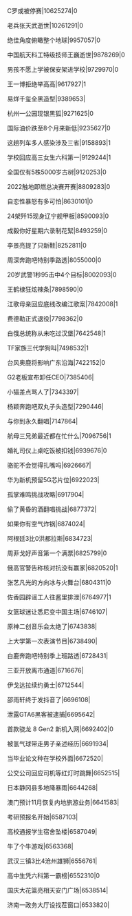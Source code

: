 C罗或被停赛|10625274|0

老兵张天武逝世|10261291|0

绝佳角度俯瞰整个地球|9957057|0

中国航天科工特级技师王巍逝世|9878269|0

男孩不愿上学被保安架进学校|9729970|0

王一博拒绝举高高|9617927|1

易烊千玺全黑造型|9389653|

杭州一公园现银黑狐|9271625|0

国际油价跌至8个月来新低|9235627|0

这趟列车多人感染涉及三省|9158893|1

学校回应高三女生六科第一|9129244|1

全国仅有5株5000岁古树|9120253|0

2022触地即燃总决赛开赛|8809283|0

自恋性暴怒有多可怕|8630101|0

24架歼15现身辽宁舰甲板|8590093|0

成毅你好星期六录制花絮|8493259|0

李景亮提了只新鞋|8252811|0

周深奔跑吧特别季路透|8055000|0

20岁武警1秒95击中4个目标|8002093|0

王鹤棣狂炫辣条|7898590|0

江歌母亲回应底线改编江歌案|7842008|1

费德勒正式退役|7798362|0

白俄总统称从未吃过汉堡|7642548|1

TF家族三代学狗叫|7498532|1

台风奥鹿将影响广东沿海|7422152|0

G2老板宣布卸任CEO|7385406|

小猫差点骂人了|7343397|

杨颖奔跑吧双丸子头造型|7290446|

与你到永久翻唱|7147864|

航母三兄弟最近都在忙什么|7096756|1

婚礼司仪上桌吃饭被扣钱|6939676|0

骆驼不会觉得扎嘴吗|6926667|

华为新机预留5G芯片位|6922023|

孤掌难鸣挑战攻略|6917904|

偷了黄昏的酒翻唱挑战|6877372|

如果你有空气炸锅|6874024|

阿根廷3比0洪都拉斯|6834723|

周菲戈好声音第一个满票|6825799|0

俄高官警告称核对抗没有赢家|6820520|1

张艺凡光的方向冰与火舞台|6804311|0

佐香园辟谣工人往酱里排泄|6764977|1

女篮球迷让悉尼变中国主场|6746107|

原神二创音乐会太绝了|6743838|

上大学第一次表演节目|6738490|

白鹿奔跑吧特别季上班路透|6728431|

三亚开放离市通道|6716676|

伊戈达拉续约勇士|6712544|

邵雨轩终于发抖音了|6696108|

泄露GTA6黑客被逮捕|6695642|

首款骁龙 8 Gen2 新机入网|6692402|0

被氢气球带走男子亲述经历|6691934|

当毕业论文种在学校外面|6672520|

公交公司回应司机等红灯时跳舞|6652515|

日本静冈县多地降暴雨|6644268|

澳门预计11月恢复内地旅游业务|6641583|

考研预报名开始|6587103|

高校通报学生宿舍坠楼|6587049|

牛了个牛游戏|6563368|

武汉三镇3比4沧州雄狮|6556761|

高中生凭六科第一霸榜|6552310|0

国庆大花篮亮相天安门广场|6538514|

济南一政务大厅设找茬窗口|6533820|

